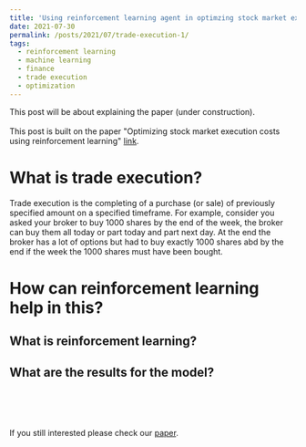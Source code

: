 ```yaml
---
title: 'Using reinforcement learning agent in optimzing stock market execution costs'
date: 2021-07-30
permalink: /posts/2021/07/trade-execution-1/
tags:
  - reinforcement learning
  - machine learning
  - finance
  - trade execution
  - optimization
---
```


This post will be about explaining the paper (under construction). <br> <br>
This post is built on the paper "Optimizing stock market execution costs using reinforcement learning" [link](http://abdulrahman93.github.io/files/Optimizing-stock-Ahmed.pdf).

What is trade execution?
======
Trade execution is the completing of a purchase (or sale) of previously specified amount on a specified timeframe. For example, consider you asked your broker to buy 1000 shares by the end of the week, the broker can buy them all today or part today and part next day. At the end the broker has a lot of options but had to buy exactly 1000 shares abd by the end if the week the 1000 shares must have been bought.


How can reinforcement learning help in this?
======

What is reinforcement learning?
------

What are the results for the model?
------

<br><br>
<br><br>
If you still interested please check our [paper](http://abdulrahman93.github.io/files/Optimizing-stock-Ahmed.pdf).
